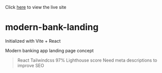 Click [here](https://banklanding-3ead0.web.app) to view the live site

# modern-bank-landing

Initialized with Vite + React

Modern banking app landing page concept

> React
> Tailwindcss
> 97% Lighthouse score
> Need meta descriptions to improve SEO
